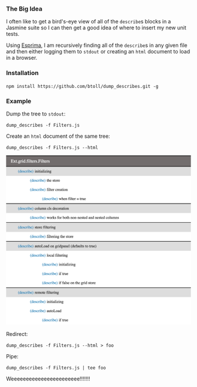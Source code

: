 ### The Big Idea
I often like to get a bird's-eye view of all of the `describe`s blocks in a Jasmine suite so I can then get a good idea of where to insert my new unit tests.

Using [Esprima], I am recursively finding all of the `describe`s in any given file and then either logging them to `stdout` or creating an `html` document to load in a browser.

### Installation

`npm install https://github.com/btoll/dump_describes.git -g`

### Example

Dump the tree to `stdout`:

    dump_describes -f Filters.js

Create an `html` document of the same tree:

    dump_describes -f Filters.js --html

![ScreenShot](/resources/screenshots/dump_describes.png?raw=true)

Redirect:

    dump_describes -f Filters.js --html > foo

Pipe:

    dump_describes -f Filters.js | tee foo

Weeeeeeeeeeeeeeeeeeeeeee!!!!!!!

[Esprima]: http://esprima.org/

